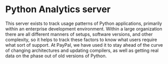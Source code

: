# Python Analytics server

This server exists to track usage patterns of Python applications,
primarily within an enterprise development environment. Within a large
organization there are all different manners of setups, software
versions, and other complexity, so it helps to track these factors to
know what users require what sort of support. At PayPal, we have used
it to stay ahead of the curve of changing architectures and updating compilers, as well as getting real data on the phase out of old versions of Python.
